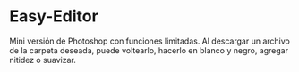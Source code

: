 # Easy-Editor
Mini versión de Photoshop con funciones limitadas. Al descargar un archivo de la carpeta deseada, puede voltearlo, hacerlo en blanco y negro, agregar nitidez o suavizar.
